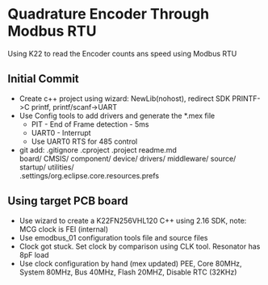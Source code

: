 # Quadrature Encoder Through Modbus RTU
Using K22 to read the Encoder counts ans speed using Modbus RTU

## Initial Commit 
- Create c++ project using wizard: NewLib(nohost), redirect SDK PRINTF->C printf, printf/scanf->UART
- Use Config tools to add drivers and generate the *.mex file
	- PIT - End of Frame detection - 5ms 
	- UART0 - Interrupt
	- Use UART0 RTS for 485 control 
- git add:
	.gitignore .cproject .project readme.md  
	board/ CMSIS/ component/ device/ drivers/ middleware/ source/ startup/ utilities/   
	.settings/org.eclipse.core.resources.prefs  

## Using target PCB board
  - Use wizard to create a K22FN256VHL120 C++ using 2.16 SDK, note: MCG clock is FEI (internal)
  - Use emodbus_01 configuration tools file and source files
  - Clock got stuck. Set clock by comparison using CLK tool. Resonator has 8pF load
  - Use clock configuration by hand (mex updated)
  	PEE, Core 80MHz, System 80MHz, Bus 40MHz, Flash 20MHZ, Disable RTC (32KHz)
 
 	
  

